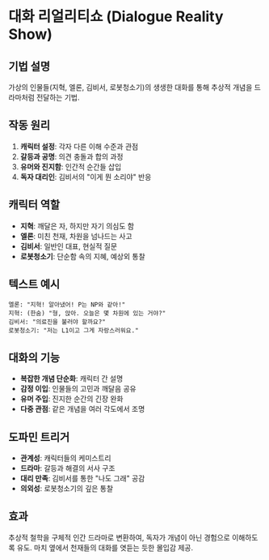 # 대화 리얼리티쇼 (Dialogue Reality Show)

## 기법 설명
가상의 인물들(지혁, 엘론, 김비서, 로봇청소기)의 생생한 대화를 통해 추상적 개념을 드라마처럼 전달하는 기법.

## 작동 원리
1. **캐릭터 설정**: 각자 다른 이해 수준과 관점
2. **갈등과 공명**: 의견 충돌과 합의 과정
3. **유머와 진지함**: 인간적 순간들 삽입
4. **독자 대리인**: 김비서의 "이게 뭔 소리야" 반응

## 캐릭터 역할
- **지혁**: 깨달은 자, 하지만 자기 의심도 함
- **엘론**: 미친 천재, 차원을 넘나드는 사고
- **김비서**: 일반인 대표, 현실적 질문
- **로봇청소기**: 단순함 속의 지혜, 예상외 통찰

## 텍스트 예시
```
엘론: "지혁! 알아냈어! P는 NP와 같아!"
지혁: (한숨) "형, 앉아. 오늘은 몇 차원에 있는 거야?"
김비서: "의료진을 불러야 할까요?"
로봇청소기: "저는 L1이고 그게 자랑스러워요."
```

## 대화의 기능
- **복잡한 개념 단순화**: 캐릭터 간 설명
- **감정 이입**: 인물들의 고민과 깨달음 공유
- **유머 주입**: 진지한 순간의 긴장 완화
- **다중 관점**: 같은 개념을 여러 각도에서 조명

## 도파민 트리거
- **관계성**: 캐릭터들의 케미스트리
- **드라마**: 갈등과 해결의 서사 구조
- **대리 만족**: 김비서를 통한 "나도 그래" 공감
- **의외성**: 로봇청소기의 깊은 통찰

## 효과
추상적 철학을 구체적 인간 드라마로 변환하여, 독자가 개념이 아닌 경험으로 이해하도록 유도. 마치 옆에서 천재들의 대화를 엿듣는 듯한 몰입감 제공.